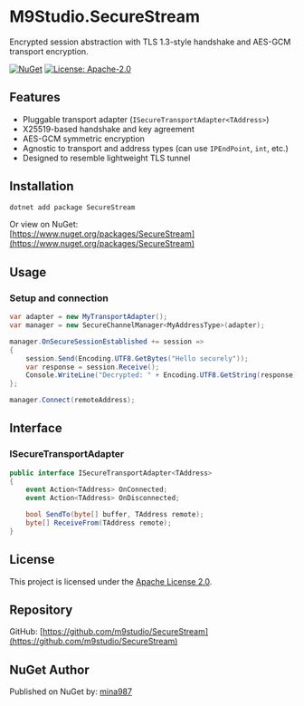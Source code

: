 # M9Studio.SecureStream

Encrypted session abstraction with TLS 1.3-style handshake and AES-GCM transport encryption.

[![NuGet](https://img.shields.io/nuget/v/SecureStream.svg)](https://www.nuget.org/packages/SecureStream)
[![License: Apache-2.0](https://img.shields.io/badge/license-Apache--2.0-blue.svg)](https://www.apache.org/licenses/LICENSE-2.0)

## Features

- Pluggable transport adapter (`ISecureTransportAdapter<TAddress>`)
- X25519-based handshake and key agreement
- AES-GCM symmetric encryption
- Agnostic to transport and address types (can use `IPEndPoint`, `int`, etc.)
- Designed to resemble lightweight TLS tunnel

## Installation

```bash
dotnet add package SecureStream
```

Or view on NuGet:  
[https://www.nuget.org/packages/SecureStream](https://www.nuget.org/packages/SecureStream)

## Usage

### Setup and connection

```csharp
var adapter = new MyTransportAdapter();
var manager = new SecureChannelManager<MyAddressType>(adapter);

manager.OnSecureSessionEstablished += session =>
{
    session.Send(Encoding.UTF8.GetBytes("Hello securely"));
    var response = session.Receive();
    Console.WriteLine("Decrypted: " + Encoding.UTF8.GetString(response));
};

manager.Connect(remoteAddress);
```

## Interface

### ISecureTransportAdapter<TAddress>

```csharp
public interface ISecureTransportAdapter<TAddress>
{
    event Action<TAddress> OnConnected;
    event Action<TAddress> OnDisconnected;

    bool SendTo(byte[] buffer, TAddress remote);
    byte[] ReceiveFrom(TAddress remote);
}
```

## License

This project is licensed under the [Apache License 2.0](https://www.apache.org/licenses/LICENSE-2.0).

## Repository

GitHub: [https://github.com/m9studio/SecureStream](https://github.com/m9studio/SecureStream)

## NuGet Author

Published on NuGet by: [mina987](https://www.nuget.org/profiles/M9Studio)
